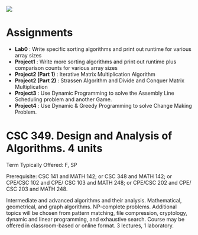 ![](https://img.shields.io/badge/Mani%20Movva-Approved-brightgreen.svg)

# Assignments

- __Lab0__ : Write specific sorting algorithms and print out runtime for various array sizes
- __Project1__ : Write more sorting algorithms and print out runtime plus comparison counts for various array sizes
- __Project2 (Part 1)__ : Iterative Matrix Multiplication Algorithm
- __Project2 (Part 2)__ : Strassen Algorithm and Divide and Conquer Matrix Multiplication
- __Project3__ : Use Dynamic Programming to solve the Assembly Line Scheduling problem and another Game.
- __Project4__ : Use Dynamic & Greedy Programming to solve Change Making Problem.

# CSC 349. Design and Analysis of Algorithms. 4 units

Term Typically Offered: F, SP

Prerequisite: CSC 141 and MATH 142; or CSC 348 and MATH 142; or CPE/CSC 102 and CPE/ CSC 103 and MATH 248; or CPE/CSC 202 and CPE/ CSC 203 and MATH 248.

Intermediate and advanced algorithms and their analysis. Mathematical, geometrical, and graph algorithms. NP-complete problems. Additional topics will be chosen from pattern matching, file compression, cryptology, dynamic and linear programming, and exhaustive search. Course may be offered in classroom-based or online format. 3 lectures, 1 laboratory.
